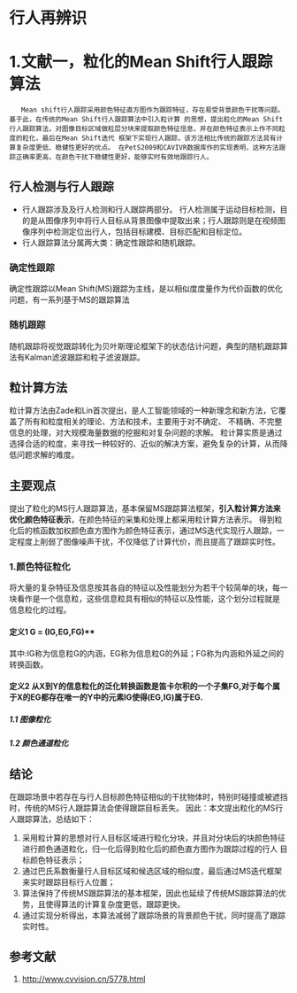 # 行人再辨识

# 1.文献一，粒化的Mean Shift行人跟踪算法
`   Mean shift行人跟踪采用颜色特征直方图作为跟踪特征，存在易受背景颜色干扰等问题。基于此，在传统的Mean Shift行人跟踪算法中引入粒计算
  的思想，提出粒化的Mean Shift行人跟踪算法，对图像目标区域做粒层分块来提取颜色特征信息，并在颜色特征表示上作不同粒度的粒化，最后在Mean Shift迭代
框架下实现行人跟踪，该方法相比传统的跟踪方法具有计算复杂度更低、稳健性更好的优点。
在PetS2009和CAVIVR数据库作的实现表明，这种方法跟踪正确率更高，在颜色干扰下稳健性更好，能够实时有效地跟踪行人。`
## 行人检测与行人跟踪
* 行人跟踪涉及及行人检测和行人跟踪两部分。
行人检测属于运动目标检测，目的是从图像序列中将行人目标从背景图像中提取出来；行人跟踪则是在视频图像序列中检测定位出行人，包括目标建模、目标匹配和目标定位。
* 行人跟踪算法分属两大类：确定性跟踪和随机跟踪。
### 确定性跟踪
确定性跟踪以Mean Shift(MS)跟踪为主线，是以相似度度量作为代价函数的优化问题，有一系列基于MS的跟踪算法
### 随机跟踪
随机跟踪将视觉跟踪转化为贝叶斯理论框架下的状态估计问题，典型的随机跟踪算法有Kalman滤波跟踪和粒子滤波跟踪。

## 粒计算方法
粒计算方法由Zade和Lin首次提出，是人工智能领域的一种新理念和新方法，它覆盖了所有和粒度相关的理论、方法和技术，主要用于对不确定、
不精确、不完整信息的处理，对大规模海量数据的挖掘和对复杂问题的求解。
粒计算实质是通过选择合适的粒度，来寻找一种较好的、近似的解决方案，避免复杂的计算，从而降低问题求解的难度。

## 主要观点
提出了粒化的MS行人跟踪算法，基本保留MS跟踪算法框架，**引入粒计算方法来优化颜色特征表示**，在颜色特征的采集和处理上都采用粒计算方法表示。
得到粒化后的核函数加权颜色直方图作为颜色特征表示，通过MS迭代实现行人跟踪，一定程度上削弱了图像噪声干扰，不仅降低了计算代价，而且提高了跟踪实时性。
### 1.颜色特征粒化
将大量的复杂特征及信息按其各自的特征以及性能划分为若干个较简单的块，每一块看作是一个信息粒，这些信息粒具有相似的特征以及性能，这个划分过程就是
信息粒化的过程。
#### 定义1  G = (IG,EG,FG)**
其中:IG称为信息粒G的内涵，EG称为信息粒G的外延；FG称为内涵和外延之间的转换函数。
#### 定义2  从X到Y的信息粒化的泛化转换函数是笛卡尔积的一个子集FG,对于每个属于X的EG都存在唯一的Y中的元素IG使得(EG,IG)属于EG.
##### 1.1 图像粒化
##### 1.2 颜色通道粒化

## 结论
在跟踪场景中若存在与行人目标颜色特征相似的干扰物体时，特别时碰撞或被遮挡时，传统的MS行人跟踪算法会使得跟踪目标丢失。
因此：本文提出粒化的MS行人跟踪算法，总结如下：
1. 采用粒计算的思想对行人目标区域进行粒化分块，并且对分块后的块颜色特征进行颜色通道粒化，归一化后得到粒化后的颜色直方图作为跟踪过程的行人
目标颜色特征表示；
2. 通过巴氏系数衡量行人目标区域和候选区域的相似度，最后通过MS迭代框架来实时跟踪目标行人位置；
3. 算法保持了传统MS跟踪算法的基本框架，因此也延续了传统MS跟踪算法的优势，且使得算法的计算复杂度更低，跟踪更快。
4. 通过实现分析得出，本算法减弱了跟踪场景的背景颜色干扰，同时提高了跟踪实时性。

## 参考文献
1. http://www.cvvision.cn/5778.html